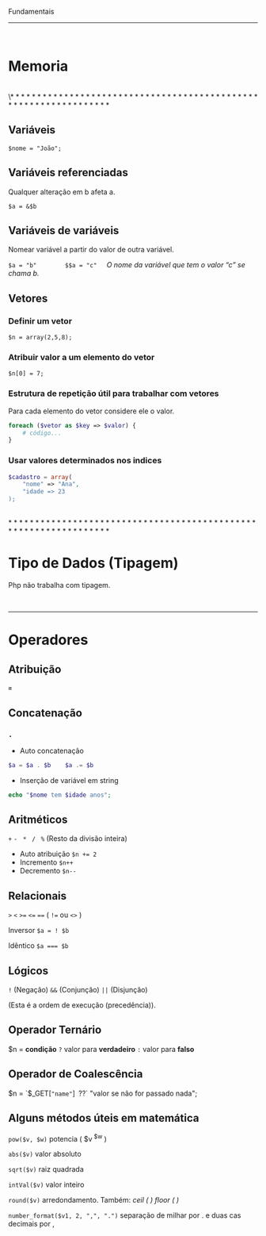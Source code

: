 Fundamentais
***
<br/>
 
# Memoria

<br/>
\* * * * * * * * * * * * * * * * * * * * * * * * * * * * * * * * * * * * * * * * * * * * * * * * * * * * * * * * * * * * * * * * * 


## Variáveis

`$nome = "João";`

## Variáveis referenciadas

Qualquer alteração em b afeta a.  

`$a = &$b`

## Variáveis de variáveis

Nomear variável a partir do valor de outra variável. 

`$a = "b"        $$a = "c"` &nbsp; &nbsp; _O nome da variável que tem o valor “c” se chama b._

## Vetores

### Definir um vetor  

`$n = array(2,5,8);`

### Atribuir valor a um elemento do vetor

`$n[0] = 7;`
 
### Estrutura de repetição útil para trabalhar com vetores  

Para cada elemento do vetor considere ele o valor.

```php 
foreach ($vetor as $key => $valor) {
    # código...
}
```

### Usar valores determinados nos indices

```php
$cadastro = array(
    "nome" => "Ana", 
    "idade => 23
);
```

<br/>
* * * * * * * * * * * * * * * * * * * * * * * * * * * * * * * * * * * * * * * * * * * * * * * * * * * * * * * * * * * * * * * * * 
<br/>

# Tipo de Dados (Tipagem)

Php não trabalha com tipagem.

<br/>

***
# Operadores

## Atribuição

#### `=`

## Concatenação

### `.`

* Auto concatenação 	
```php
$a = $a . $b    $a .= $b
```

* Inserção de variável em string
```php
echo "$nome tem $idade anos";
```

## Aritméticos

`+` `-` ` *` ` /` ` %` (Resto da divisão inteira)

* Auto atribuição      `$n += 2`  
* Incremento        `$n++`  
* Decremento        `$n--`

## Relacionais

`>` `<` `>=` `<=` `==` ( `!=` ou `<>` )     

Inversor `$a = ! $b`  

Idêntico `$a === $b`

## Lógicos

`!` (Negação) `&&` (Conjunção) `||` (Disjunção) 

(Esta é a ordem de execução (precedência)).

## Operador Ternário		

$n = **condição** `?` valor para **verdadeiro** `:` valor para **falso**

## Operador de Coalescência

$n = `$_GET[`"name"`]` `??` "valor se não for passado nada";

## Alguns métodos úteis em matemática

`pow($v, $w)` potencia ( $v<sup> $w</sup> )

`abs($v)` valor absoluto   

`sqrt($v)` raiz quadrada   

`intVal($v)` valor inteiro   

`round($v)` arredondamento. Também: _ceil ( ) floor ( )_  

`number_format($v1, 2, ",", ".")` separação de milhar por . e duas cas decimais por ,